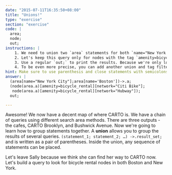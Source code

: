 ```yaml
---
date: "2015-07-11T16:35:50+08:00"
title: "Unions!"
type: "exercise"
section: "exercise"
code: |
  area;
  node;
  out;
instructions: |
    1. We need to union two `area` statements for both `name="New York City"` and `name="Boston"` in the first line
    2. Let's keep this query only for nodes with the tag `amenity=bicycle_rental`. Remember to apply an area filter to this node query as well!
    3. Use a regular `out;` to print the results. Because we're only looking for nodes, this should work fine.
    4. To be even more precise, you can add another union and tag filter for nodes that belong to the `[network="Citi Bike"]` or `[network="Hubway"]`
hint: Make sure to use parenthesis and close statements with semicolons.
answer: |
  (area[name="New York City"];area[name='Boston'])->.a;
  (node(area.a)[amenity=bicycle_rental][network="Citi Bike"];
   node(area.a)[amenity=bicycle_rental][network="Hubway"]);
  out;

---
```


Awesome! We now have a decent map of where CARTO is. We have a chain of queries using different search area methods. There are three outputs -the cafes, CARTO Brooklyn, and Bushwick Avenue.
Now we're going to learn how to group statements together.
A **union** allows you to group the results of several queries.
`(statement_1; statement_2; …) ->.result_set;` and is written as a pair of parentheses. Inside the union, any sequence of statements can be placed.

Let's leave Sally because we think she can find her way to CARTO now. Let's build a query to look for bicycle rental nodes in both Boston and New York.
